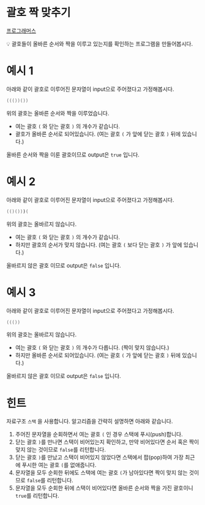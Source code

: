 # 괄호 짝 맞추기

[프로그래머스](https://github.com/827euni/programmers-oreumi/blob/main/%ED%94%84%EB%A1%9C%EA%B7%B8%EB%9E%98%EB%A8%B8%EC%8A%A4/2/12909.%E2%80%85%EC%98%AC%EB%B0%94%EB%A5%B8%E2%80%85%EA%B4%84%ED%98%B8/%EC%98%AC%EB%B0%94%EB%A5%B8%E2%80%85%EA%B4%84%ED%98%B8.java)

<aside>
💡 괄호들이 올바른 순서와 짝을 이루고 있는지를 확인하는 프로그램을 만들어봅시다.

</aside>

# 예시 1

아래와 같이 괄호로 이루어진 문자열이 input으로 주어졌다고 가정해봅시다.

```java
((())())
```

위의 괄호는 올바른 순서와 짝을 이루었습니다.

- 여는 괄호 `(` 와 닫는 괄호 `)` 의 개수가 같습니다.
- 괄호가 올바른 순서로 되어있습니다. (여는 괄호 `(` 가 앞에 닫는 괄호 `)` 뒤에 있습니다.)

올바른 순서와 짝을 이룬 괄호이므로 output은 `true` 입니다.

# 예시 2

아래와 같이 괄호로 이루어진 문자열이 input으로 주어졌다고 가정해봅시다.

```java
(()()))(
```

위의 괄호는 올바르지 않습니다.

- 여는 괄호 `(` 와 닫는 괄호 `)` 의 개수가 같습니다.
- 하지만 괄호의 순서가 맞지 않습니다. (여는 괄호 `(` 보다 닫는 괄호 `)` 가 앞에 있습니다.)

올바르지 않은 괄호 이므로 output은 `false` 입니다.

# 예시 3

아래와 같이 괄호로 이루어진 문자열이 input으로 주어졌다고 가정해봅시다.

```java
((())
```

위의 괄호는 올바르지 않습니다.

- 여는 괄호 `(` 와 닫는 괄호 `)` 의 개수가 다릅니다. (짝이 맞지 않습니다.)
- 하지만 올바른 순서로 되어있습니다. (여는 괄호 `(` 가 앞에 닫는 괄호 `)` 뒤에 있습니다.)

올바르지 않은 괄호 이므로 output은 `false` 입니다.

# 힌트

자료구조 `스택` 을 사용합니다. 알고리즘을 간략히 설명하면 아래와 같습니다.

1. 주어진 문자열을 순회하면서 여는 괄호 `(` 인 경우 스택에 푸시(push)합니다.
2. 닫는 괄호 `)`를 만나면 스택이 비어있는지 확인하고, 만약 비어있다면 순서 혹은 짝이 맞지 않는 것이므로 `false`를 리턴합니다.
3. 닫는 괄호 `)`를 만났고 스택이 비어있지 않았다면 스택에서 팝(pop)하여 가장 최근에 푸시한 여는 괄호 `(`를 없애줍니다.
4. 문자열을 모두 순회한 뒤에도 스택에 여는 괄호 `(`가 남아있다면 짝이 맞지 않는 것이므로 `false`를 리턴합니다.
5. 문자열을 모두 순회한 뒤에 스택이 비어있다면 올바른 순서와 짝을 가진 괄호이니 `true`를 리턴합니다.